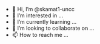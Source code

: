 - 👋 Hi, I’m @skamat1-uncc
- 👀 I’m interested in ...
- 🌱 I’m currently learning ...
- 💞️ I’m looking to collaborate on ...
- 📫 How to reach me ...

<!---
skamat1-uncc/skamat1-uncc is a ✨ special ✨ repository because its `README.md` (this file) appears on your GitHub profile.
You can click the Preview link to take a look at your changes.
--->

